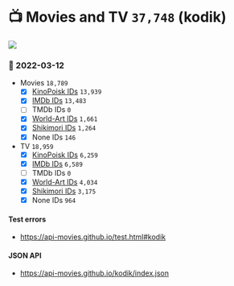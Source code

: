 # :tv: Movies and TV `37,748` (kodik)

<a href="https://API-Movies.github.io"><img src="https://API-Movies.github.io/banner.png?cache"></a>

### :date: 2022-03-12
- Movies `18,789`
  - [x] <a href="https://API-Movies.github.io/kodik/movie_kinopoisk_ids.json">KinoPoisk IDs</a> `13,939`
  - [x] <a href="https://API-Movies.github.io/kodik/movie_imdb_ids.json">IMDb IDs</a> `13,483`
  - [ ] TMDb IDs `0`
  - [x] <a href="https://API-Movies.github.io/kodik/movie_world_art_ids.json">World-Art IDs</a> `1,661`
  - [x] <a href="https://API-Movies.github.io/kodik/movie_shikimori_ids.json">Shikimori IDs</a> `1,264`
  - [x] None IDs `146`
- TV `18,959`
  - [x] <a href="https://API-Movies.github.io/kodik/tv_kinopoisk_ids.json">KinoPoisk IDs</a> `6,259`
  - [x] <a href="https://API-Movies.github.io/kodik/tv_imdb_ids.json">IMDb IDs</a> `6,589`
  - [ ] TMDb IDs `0`
  - [x] <a href="https://API-Movies.github.io/kodik/tv_world_art_ids.json">World-Art IDs</a> `4,034`
  - [x] <a href="https://API-Movies.github.io/kodik/tv_shikimori_ids.json">Shikimori IDs</a> `3,175`
  - [x] None IDs `964`
#### Test errors
- <a href='https://api-movies.github.io/test.html#kodik'>https://api-movies.github.io/test.html#kodik</a>
#### JSON API
- <a href='https://api-movies.github.io/kodik/index.json'>https://api-movies.github.io/kodik/index.json</a>
